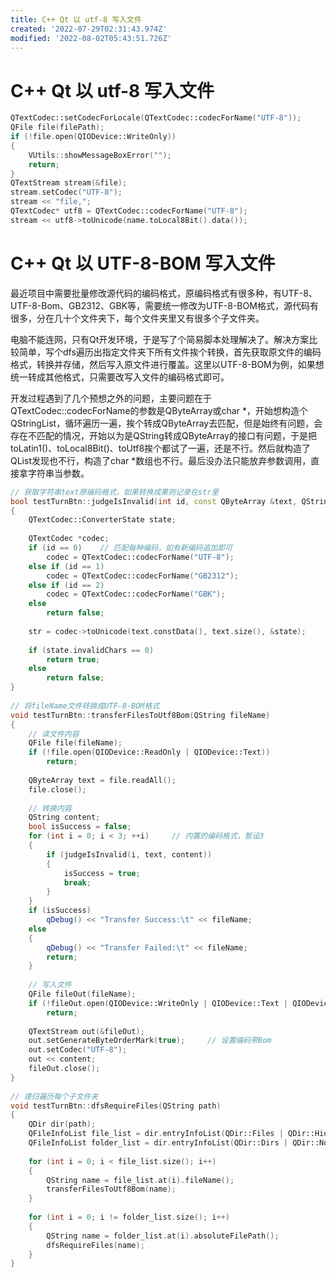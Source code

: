 ```yaml
---
title: C++ Qt 以 utf-8 写入文件
created: '2022-07-29T02:31:43.974Z'
modified: '2022-08-02T05:43:51.726Z'
---
```


# C++ Qt 以 utf-8 写入文件

```cpp
QTextCodec::setCodecForLocale(QTextCodec::codecForName("UTF-8"));
QFile file(filePath);
if (!file.open(QIODevice::WriteOnly))
{
    VUtils::showMessageBoxError("");
    return;
}
QTextStream stream(&file);
stream.setCodec("UTF-8");
stream << "file,";
QTextCodec* utf8 = QTextCodec::codecForName("UTF-8");
stream << utf8->toUnicode(name.toLocal8Bit().data());
```

# C++ Qt 以 UTF-8-BOM 写入文件

最近项目中需要批量修改源代码的编码格式，原编码格式有很多种，有UTF-8、UTF-8-Bom、GB2312、GBK等，需要统一修改为UTF-8-BOM格式，源代码有很多，分在几十个文件夹下，每个文件夹里又有很多个子文件夹。

电脑不能连网，只有Qt开发环境，于是写了个简易脚本处理解决了。解决方案比较简单，写个dfs遍历出指定文件夹下所有文件挨个转换，首先获取原文件的编码格式，转换并存储，然后写入原文件进行覆盖。这里以UTF-8-BOM为例，如果想统一转成其他格式，只需要改写入文件的编码格式即可。

开发过程遇到了几个预想之外的问题，主要问题在于QTextCodec::codecForName的参数是QByteArray或char *，开始想构造个QStringList，循环遍历一遍，挨个转成QByteArray去匹配，但是始终有问题，会存在不匹配的情况，开始以为是QString转成QByteArray的接口有问题，于是把toLatin1()、toLocal8Bit()、toUtf8挨个都试了一遍，还是不行。然后就构造了QList<QByteArray>发现也不行，构造了char *数组也不行。最后没办法只能放弃参数调用，直接拿字符串当参数。

```cpp
// 获取字符串text原编码格式，如果转换成果则记录在str里
bool testTurnBtn::judgeIsInvalid(int id, const QByteArray &text, QString &str)
{
    QTextCodec::ConverterState state;
 
    QTextCodec *codec;
    if (id == 0)    // 匹配每种编码，如有新编码追加即可
        codec = QTextCodec::codecForName("UTF-8");
    else if (id == 1)
        codec = QTextCodec::codecForName("GB2312");
    else if (id == 2)
        codec = QTextCodec::codecForName("GBK");
    else
        return false;
 
    str = codec->toUnicode(text.constData(), text.size(), &state);
 
    if (state.invalidChars == 0)
        return true;
    else
        return false;
}
 
// 将fileName文件转换成UTF-8-BOM格式
void testTurnBtn::transferFilesToUtf8Bom(QString fileName)
{
    // 读文件内容
    QFile file(fileName);
    if (!file.open(QIODevice::ReadOnly | QIODevice::Text))
        return;
 
    QByteArray text = file.readAll();
    file.close();
 
    // 转换内容
    QString content;
    bool isSuccess = false;
    for (int i = 0; i < 3; ++i)     // 内置的编码格式，暂设3
    {
        if (judgeIsInvalid(i, text, content))
        {
            isSuccess = true;
            break;
        }
    }
    if (isSuccess)
        qDebug() << "Transfer Success:\t" << fileName;
    else
    {
        qDebug() << "Transfer Failed:\t" << fileName;
        return;
    }
 
    // 写入文件
    QFile fileOut(fileName);
    if (!fileOut.open(QIODevice::WriteOnly | QIODevice::Text | QIODevice::Truncate))
        return;
 
    QTextStream out(&fileOut);
    out.setGenerateByteOrderMark(true);     // 设置编码带Bom
    out.setCodec("UTF-8");
    out << content;
    fileOut.close();
}
 
// 递归遍历每个子文件夹
void testTurnBtn::dfsRequireFiles(QString path)
{
    QDir dir(path);
    QFileInfoList file_list = dir.entryInfoList(QDir::Files | QDir::Hidden | QDir::NoSymLinks);  // 获取文件列表
    QFileInfoList folder_list = dir.entryInfoList(QDir::Dirs | QDir::NoDotAndDotDot);  // 获取文件夹里列表
 
    for (int i = 0; i < file_list.size(); i++)
    {
        QString name = file_list.at(i).fileName();
        transferFilesToUtf8Bom(name);
    }
 
    for (int i = 0; i != folder_list.size(); i++)
    {
        QString name = folder_list.at(i).absoluteFilePath();
        dfsRequireFiles(name);
    }
}
```
